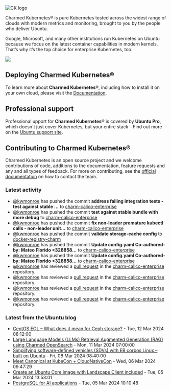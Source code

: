 ![CK logo](https://assets.ubuntu.com/v1/451d4cf4-Charmed+Kubernetes_RGB_onWhite_2022.svg)

Charmed Kubernetes® is pure Kubernetes tested across the widest range of clouds with modern metrics and monitoring, brought to you by the people who deliver Ubuntu.

Google, Microsoft, and many other institutions run Kubernetes on Ubuntu because we focus on the latest container capabilities in modern kernels. That’s why it’s the top choice for enterprise Kubernetes, too.

![](https://assets.ubuntu.com/v1/843c77b6-juju-at-a-glace.svg)

## Deploying Charmed Kubernetes®

To learn more about **Charmed Kubernetes**®, including how to install it on your own cloud, please visit the [Documentation][docs].

## Professional support

Professional upport for **Charmed Kubernetes**® is covered by **Ubuntu Pro**, which doesn't just cover Kubernetes, but your entire stack - Find out more on the [Ubuntu support site](https://ubuntu.com/support).

## Contributing to Charmed Kubernetes®

Charmed Kubernetes is an open source project and we welcome contributions of code, additions to the documentation, feature requests and any and all types of feedback. For more on contributing, see the [official documentation][get-in-touch] on how to contact the team.

<!-- LINKS -->
[docs]: https://ubuntu.com/kubernetes/docs
[get-in-touch]: https://ubuntu.com/kubernetes/docs/get-in-touch

### Latest activity

<!-- activity starts -->
 - [@kwmonroe](https://github.com/kwmonroe) has pushed the commit **address failing integration tests  - test against stable ...** to [charm-calico-enterprise](https://github.com/charmed-kubernetes/charm-calico-enterprise)
 - [@kwmonroe](https://github.com/kwmonroe) has pushed the commit **test against stable bundle with more debug** to [charm-calico-enterprise](https://github.com/charmed-kubernetes/charm-calico-enterprise)
 - [@kwmonroe](https://github.com/kwmonroe) has pushed the commit **fix non-leader premature kubectl calls  - non-leader unit...** to [charm-calico-enterprise](https://github.com/charmed-kubernetes/charm-calico-enterprise)
 - [@kwmonroe](https://github.com/kwmonroe) has pushed the commit **validate storage-cache config** to [docker-registry-charm](https://github.com/charmed-kubernetes/docker-registry-charm)
 - [@kwmonroe](https://github.com/kwmonroe) has pushed the commit **Update config.yaml  Co-authored-by: Mateo Florido <328858...** to [charm-calico-enterprise](https://github.com/charmed-kubernetes/charm-calico-enterprise)
 - [@kwmonroe](https://github.com/kwmonroe) has pushed the commit **Update config.yaml  Co-authored-by: Mateo Florido <328858...** to [charm-calico-enterprise](https://github.com/charmed-kubernetes/charm-calico-enterprise)
 - [@kwmonroe](https://github.com/kwmonroe) has reviewed a [pull request](https://github.com/charmed-kubernetes/charm-calico-enterprise/pull/5) in the [charm-calico-enterprise](https://github.com/charmed-kubernetes/charm-calico-enterprise) repository.
 - [@kwmonroe](https://github.com/kwmonroe) has reviewed a [pull request](https://github.com/charmed-kubernetes/charm-calico-enterprise/pull/5) in the [charm-calico-enterprise](https://github.com/charmed-kubernetes/charm-calico-enterprise) repository.
 - [@kwmonroe](https://github.com/kwmonroe) has reviewed a [pull request](https://github.com/charmed-kubernetes/charm-calico-enterprise/pull/5) in the [charm-calico-enterprise](https://github.com/charmed-kubernetes/charm-calico-enterprise) repository.
 - [@kwmonroe](https://github.com/kwmonroe) has reviewed a [pull request](https://github.com/charmed-kubernetes/charm-calico-enterprise/pull/5) in the [charm-calico-enterprise](https://github.com/charmed-kubernetes/charm-calico-enterprise) repository.
<!-- activity ends -->

<!-- roadmap starts -->

<!-- roadmap ends -->

### Latest from the Ubuntu blog

<!-- blog starts -->
* [CentOS EOL &#8211; What does it mean for Ceph storage?](https://ubuntu.com//blog/centos-eol-ceph) - Tue, 12 Mar 2024 08:12:00 
* [Large Language Models (LLMs) Retrieval Augmented Generation (RAG) using Charmed OpenSearch](https://ubuntu.com//blog/vector-database-large-language-models-opensearch) - Mon, 11 Mar 2024 07:00:00 
* [Simplifying software-defined vehicles (SDVs) with EB corbos Linux – built on Ubuntu](https://ubuntu.com//blog/simplifying-software-defined-vehicles-sdvs-with-eb-corbos-linux-built-on-ubuntu) - Fri, 08 Mar 2024 08:40:00 
* [Meet Canonical at KubeCon + CloudNativeCon](https://ubuntu.com//blog/meet-canonical-at-kubecon-eu) - Wed, 06 Mar 2024 09:47:29 
* [Create an Ubuntu Core image with Landscape Client included](https://ubuntu.com//blog/create-an-ubuntu-core-image-with-landscape-client-included) - Tue, 05 Mar 2024 13:53:01 
* [PostgreSQL for AI applications](https://ubuntu.com//blog/postgresql-ai-application) - Tue, 05 Mar 2024 10:10:48 
<!-- blog ends -->
